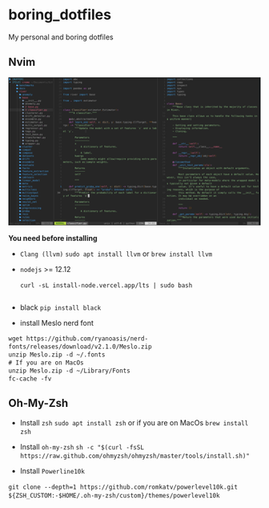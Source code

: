 # boring_dotfiles
 My personal and boring dotfiles 

## Nvim

![My boring NeoVim](./image/my_boring_nvim.png)

**You need before installing**

- `Clang (llvm)`
`sudo apt install llvm`
or
`brew install llvm`

- `nodejs` >= 12.12

	`curl -sL install-node.vercel.app/lts | sudo bash`

	```
- black
	`pip install black`
	
- install Meslo nerd font
```
wget https://github.com/ryanoasis/nerd-fonts/releases/download/v2.1.0/Meslo.zip
unzip Meslo.zip -d ~/.fonts
# If you are on MacOs 
unzip Meslo.zip -d ~/Library/Fonts
fc-cache -fv
```

## Oh-My-Zsh

- Install `zsh`
`sudo apt install zsh`
or if you are on MacOs
`brew install zsh`

- Install `oh-my-zsh`
`sh -c "$(curl -fsSL https://raw.github.com/ohmyzsh/ohmyzsh/master/tools/install.sh)"`

- Install `Powerline10k`

`git clone --depth=1 https://github.com/romkatv/powerlevel10k.git ${ZSH_CUSTOM:-$HOME/.oh-my-zsh/custom}/themes/powerlevel10k`
